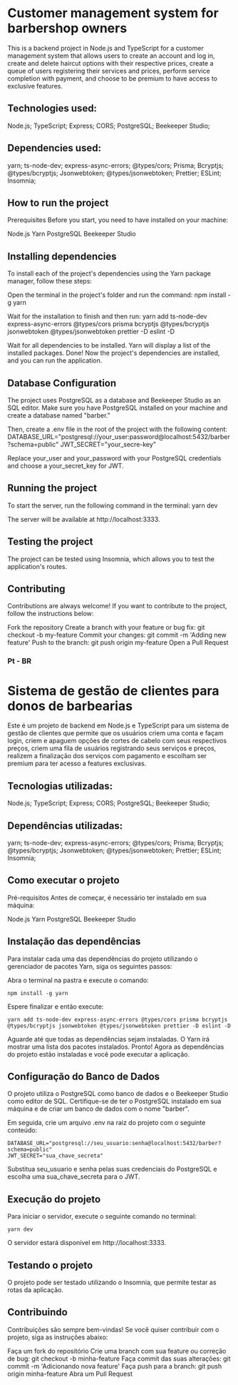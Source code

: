 # Customer management system for barbershop owners

This is a backend project in Node.js and TypeScript for a customer management system that allows users to create an account and log in, create and delete haircut options with their respective prices, create a queue of users registering their services and prices, perform service completion with payment, and choose to be premium to have access to exclusive features.

## Technologies used:
Node.js;
TypeScript;
Express;
CORS;
PostgreSQL;
Beekeeper Studio;

## Dependencies used:
yarn;
ts-node-dev;
express-async-errors;
@types/cors;
Prisma;
Bcryptjs;
@types/bcryptjs;
Jsonwebtoken;
@types/jsonwebtoken;
Prettier;
ESLint;
Insomnia;

## How to run the project
Prerequisites
Before you start, you need to have installed on your machine:

Node.js
Yarn
PostgreSQL
Beekeeper Studio

## Installing dependencies
To install each of the project's dependencies using the Yarn package manager, follow these steps:

Open the terminal in the project's folder and run the command:
    npm install -g yarn
    
 Wait for the installation to finish and then run:
    yarn add ts-node-dev express-async-errors @types/cors prisma bcryptjs @types/bcryptjs jsonwebtoken @types/jsonwebtoken prettier -D eslint -D
    
 Wait for all dependencies to be installed. Yarn will display a list of the installed packages.
Done! Now the project's dependencies are installed, and you can run the application.

## Database Configuration
The project uses PostgreSQL as a database and Beekeeper Studio as an SQL editor. Make sure you have PostgreSQL installed on your machine and create a database named "barber."

Then, create a .env file in the root of the project with the following content:
     DATABASE_URL="postgresql://your_user:password@localhost:5432/barber?schema=public"
    JWT_SECRET="your_secre-key"
 
Replace your_user and your_password with your PostgreSQL credentials and choose a your_secret_key for JWT.

## Running the project
To start the server, run the following command in the terminal:
    yarn dev
    
The server will be available at http://localhost:3333.

## Testing the project
The project can be tested using Insomnia, which allows you to test the application's routes.

## Contributing
Contributions are always welcome! If you want to contribute to the project, follow the instructions below:

Fork the repository
Create a branch with your feature or bug fix: git checkout -b my-feature
Commit your changes: git commit -m 'Adding new feature'
Push to the branch: git push origin my-feature
Open a Pull Request



### Pt - BR

# Sistema de gestão de clientes para donos de barbearias

Este é um projeto de backend em Node.js e TypeScript para um sistema de gestão de clientes que permite que os usuários criem uma conta e façam login, criem e apaguem opções de cortes de cabelo com seus respectivos preços, criem uma fila de usuários registrando seus serviços e preços, realizem a finalização dos serviços com pagamento e escolham ser premium para ter acesso a features exclusivas.

## Tecnologias utilizadas:

Node.js;
TypeScript;
Express;
CORS;
PostgreSQL;
Beekeeper Studio;

## Dependências utilizadas:

yarn;
ts-node-dev;
express-async-errors;
@types/cors;
Prisma;
Bcryptjs;
@types/bcryptjs;
Jsonwebtoken;
@types/jsonwebtoken;
Prettier;
ESLint;
Insomnia;


## Como executar o projeto
Pré-requisitos
Antes de começar, é necessário ter instalado em sua máquina:

Node.js
Yarn
PostgreSQL
Beekeeper Studio

## Instalação das dependências
Para instalar cada uma das dependências do projeto utilizando o gerenciador de pacotes Yarn, siga os seguintes passos:

Abra o terminal na pastra e execute o comando:

    npm install -g yarn

Espere finalizar e então execute: 

    yarn add ts-node-dev express-async-errors @types/cors prisma bcryptjs @types/bcryptjs jsonwebtoken @types/jsonwebtoken prettier -D eslint -D

Aguarde até que todas as dependências sejam instaladas. O Yarn irá mostrar uma lista dos pacotes instalados.
Pronto! Agora as dependências do projeto estão instaladas e você pode executar a aplicação.



## Configuração do Banco de Dados
O projeto utiliza o PostgreSQL como banco de dados e o Beekeeper Studio como editor de SQL. Certifique-se de ter o PostgreSQL instalado em sua máquina e de criar um banco de dados com o nome "barber".

Em seguida, crie um arquivo .env na raiz do projeto com o seguinte conteúdo:

    DATABASE_URL="postgresql://seu_usuario:senha@localhost:5432/barber?schema=public"
    JWT_SECRET="sua_chave_secreta"
Substitua seu_usuario e senha pelas suas credenciais do PostgreSQL e escolha uma sua_chave_secreta para o JWT.

## Execução do projeto
Para iniciar o servidor, execute o seguinte comando no terminal:

    yarn dev
O servidor estará disponível em http://localhost:3333.

## Testando o projeto
O projeto pode ser testado utilizando o Insomnia, que permite testar as rotas da aplicação.

## Contribuindo
Contribuições são sempre bem-vindas! Se você quiser contribuir com o projeto, siga as instruções abaixo:

Faça um fork do repositório
Crie uma branch com sua feature ou correção de bug: git checkout -b minha-feature
Faça commit das suas alterações: git commit -m 'Adicionando nova feature'
Faça push para a branch: git push origin minha-feature
Abra um Pull Request

